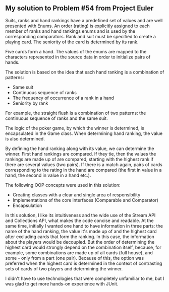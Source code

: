 ## My solution to Problem #54 from Project Euler

Suits, ranks and hand rankings have a predefined set of values and are well presented with Enums. An order (rating) is explicitly assigned to each member of ranks and hand rankings enums and is used by the corresponding comparators. 
Rank and suit must be specified to create a playing card. The seniority of the card is determined by its rank. 

Five cards form a hand. The values of the enums are mapped to the characters represented in the source data in order to initialize pairs of hands. 

The solution is based on the idea that each hand ranking is a combination of patterns:
- Same suit
- Continuous sequence of ranks
- The frequency of occurrence of a rank in a hand
- Seniority by rank

For example, the straight flush is a combination of two patterns: the continuous sequence of ranks and the same suit.

The logic of the poker game, by which the winner is determined, is encapsulated in the Game class.
When determining hand ranking, the value is also determined.

By defining the hand ranking along with its value, we can determine the winner. 
First hand rankings are compared. If they tie, then the values the rankings are made up of are compared, starting with the highest rank if there are several values (two pairs).
If there is a match again, pairs of cards corresponding to the rating in the hand are compared (the first in value in a hand, the second in value in a hand etc.).

The following OOP concepts were used in this solution:
- Creating classes with a clear and single area of responsibility
- Implementations of the core interfaces (Comparable and Comparator)
- Encapsulation

In this solution, I like its intuitiveness and the wide use of the Stream API and Collections API, what makes the code concise and readable. At the same time, initially I wanted one hand to have information in three parts: the name of the hand ranking, the value it's made up of and the highest card after excluding cards that form the ranking.
In this case, the information about the players would be decoupled. But the order of determining the highest card would strongly depend on the combination itself, because, for example, some
combinations are made up of all cards (full house), and some - only from a part (one pair). Because of this, the option was preferred when the highest card is determined in the context of contrasting sets of cards of two players and determining the winner.

I didn't have to use technologies that were completely unfamiliar to me, but I was glad to get more hands-on experience with JUnit. 
